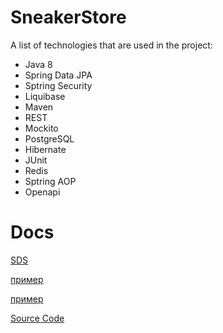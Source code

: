 # SneakerStore

A list of technologies that are used in the project:

+ Java 8
+ Spring Data JPA
+ Sptring Security
+ Liquibase
+ Maven
+ REST
+ Mockito
+ PostgreSQL
+ Hibernate
+ JUnit
+ Redis
+ Sptring AOP
+ Openapi

Docs
====

[SDS](https://github.com/VadimBelyaev02/SneakerStore/blob/master/SDS "Необязательная подсказка")

[пример](http://example.com/ "Необязательная подсказка")

[пример](http://example.com/ "Необязательная подсказка")

[Source Code](https://github.com/VadimBelyaev02/SneakerStore/tree/master/src "Необязательная подсказка")
